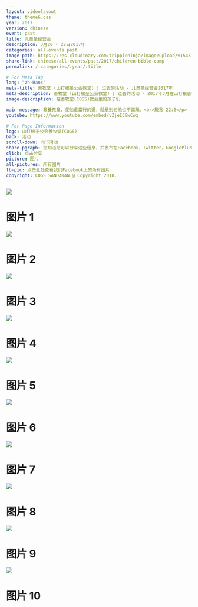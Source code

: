 ```yaml
---
layout: videolayout
theme: theme6.css
year: 2017
version: chinese
event: past
title: 儿童圣经营会
description: 3月20 - 22日2017年
categories: all-events past
image-path: https://res.cloudinary.com/trippleninja/image/upload/v1543756390/COGS%20Children/ChildrenBibleCamp.jpg
share-link: chinese/all-events/past/2017/children-bible-camp
permalink: /:categories/:year/:title

# For Meta Tag
lang: "zh-Hans"
meta-title: 善牧堂 (山打根圣公会教堂) | 过去的活动 - 儿童圣经营会2017年
meta-description: 善牧堂 (山打根圣公会教堂) | 过去的活动 - 2017年3月在山打根善牧堂(COGS)举办的儿童圣经营会
image-description: 在善牧堂(COGS)教会里的孩子们

main-message: 教養孩童，使他走當行的道，就是到老他也不偏離。<br>箴言 22:6</p>
youtube: https://www.youtube.com/embed/vZjeICEwCwg

# For Page Information
logo: 山打根圣公会善牧堂(COGS)
back: 活动
scroll-down: 向下滑动
share-pgraph: 您知道您可以分享这些信息，并发布在Facebook，Twitter，GooglePlus甚至Whatsapp组？只需点击下面的按钮，分享并邀请您的朋友/家人加入这个活动！
click: 点击分享
picture: 图片
all-pictures: 所有图片
fb-pic: 点击此处查看我们Facebook上的所有图片
copyright: COGS SANDAKAN @ Copyright 2018.
---
```


<div class="slide active"><img src="http://res.cloudinary.com/trippleninja/image/upload/v1507730432/Children%20Bible%20Camp%2017/camp27.jpg">
    <div class="pic-container">
        <h1 class="slide-heading">
            图片 1
        </h1>
    </div>
</div>
<div class="slide pic2"><img src="http://res.cloudinary.com/trippleninja/image/upload/v1507730375/Children%20Bible%20Camp%2017/camp16.jpg">
    <div class="pic-container">
        <h1 class="slide-heading">
            图片 2
        </h1>
    </div>
</div>
<div class="slide pic3"><img src="http://res.cloudinary.com/trippleninja/image/upload/v1507730389/Children%20Bible%20Camp%2017/camp41.jpg">
    <div class="pic-container">
        <h1 class="slide-heading">
            图片 3
        </h1>
    </div>
</div>
<div class="slide pic4"><img src="http://res.cloudinary.com/trippleninja/image/upload/v1507730443/Children%20Bible%20Camp%2017/camp3.jpg">
    <div class="pic-container">
        <h1 class="slide-heading">
            图片 4
        </h1>
    </div>
</div>
<div class="slide pic5"><img src="http://res.cloudinary.com/trippleninja/image/upload/v1507730439/Children%20Bible%20Camp%2017/camp29.jpg">
    <div class="pic-container">
        <h1 class="slide-heading">
            图片 5
        </h1>
    </div>
</div>
<div class="slide pic6"><img src="http://res.cloudinary.com/trippleninja/image/upload/v1507730364/Children%20Bible%20Camp%2017/camp35.jpg">
    <div class="pic-container">
        <h1 class="slide-heading">
            图片 6
        </h1>
    </div>
</div>
<div class="slide pic7"><img src="http://res.cloudinary.com/trippleninja/image/upload/v1507730359/Children%20Bible%20Camp%2017/camp34.jpg">
    <div class="pic-container">
        <h1 class="slide-heading">
            图片 7
        </h1>
    </div>
</div>
<div class="slide pic8"><img src="http://res.cloudinary.com/trippleninja/image/upload/v1507730393/Children%20Bible%20Camp%2017/camp40.jpg">
    <div class="pic-container">
        <h1 class="slide-heading">
            图片 8
        </h1>
    </div>
</div>
<div class="slide pic9"><img src="http://res.cloudinary.com/trippleninja/image/upload/v1507730428/Children%20Bible%20Camp%2017/camp45.jpg">
    <div class="pic-container">
        <h1 class="slide-heading">
            图片 9
        </h1>
    </div>
</div>
<div class="slide pic10"><img src="http://res.cloudinary.com/trippleninja/image/upload/v1507730362/Children%20Bible%20Camp%2017/camp1.jpg">
    <div class="pic-container">
        <h1 class="slide-heading">
            图片 10
        </h1>
    </div>
</div>
